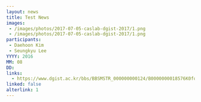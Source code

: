 ```yaml
---
layout: news
title: Test News
images: 
 - /images/photos/2017-07-05-caslab-dgist-2017/1.png
 - /images/photos/2017-07-05-caslab-dgist-2017/1.png
participants:
 - Daehoon Kim
 - Seungkyu Lee
YYYY: 2016
MM: 08
DD:
links:
  - https://www.dgist.ac.kr/bbs/BBSMSTR_000000000124/B0000000018576K0foDy.do?mno=sub07_02
linked: false
alterlink: 1
---
```

